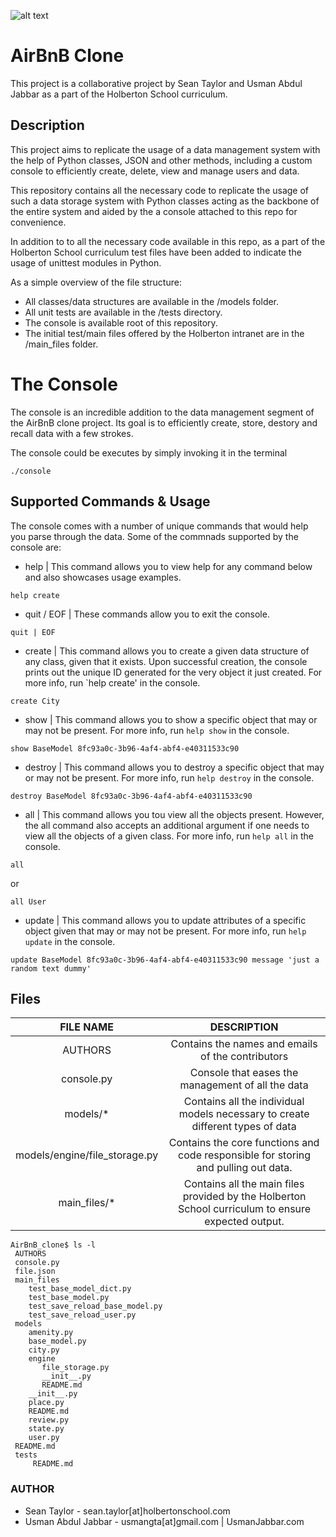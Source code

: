 ![alt text](https://www.geeksultd.com/wp-content/uploads/2020/06/image.png)
# AirBnB Clone
This project is a collaborative project by Sean Taylor and Usman Abdul Jabbar as a part of the Holberton School curriculum.

## Description
This project aims to replicate the usage of a data management system with the help of Python classes, JSON and other methods, including a custom console to efficiently create, delete, view and manage users and data.

This repository contains all the necessary code to replicate the usage of such a data storage system with Python classes acting as the backbone of the entire system and aided by the a console attached to this repo for convenience.

In addition to to all the necessary code available in this repo, as a part of the Holberton School curriculum test files have been added to indicate the usage of unittest modules in Python.

As a simple overview of the file structure:
- All classes/data structures are available in the /models folder.
- All unit tests are available in the /tests directory.
- The console is available root of this repository.
- The initial test/main files offered by the Holberton intranet are in the /main_files folder.

# The Console
The console is an incredible addition to the data management segment of the AirBnB clone project. Its goal is to efficiently create, store, destory and recall data with a few strokes.

The console could be executes by simply invoking it in the terminal
```
./console
```
## Supported Commands & Usage
The console comes with a number of unique commands that would help you parse through the data. Some of the commnads supported by the console are:
- help | This command allows you to view help for any command below and also showcases usage examples.
```
help create
```
- quit / EOF | These commands allow you to exit the console.
```
quit | EOF
```
- create | This command allows you to create a given data structure of any class, given that it exists. Upon successful creation, the console prints out the unique ID generated for the very object it just created. For more info, run `help create' in the console.
```
create City
```
- show | This command allows you to show a specific object that may or may not be present. For more info, run `help show` in the console.
```
show BaseModel 8fc93a0c-3b96-4af4-abf4-e40311533c90
```
- destroy | This command allows you to destroy a specific object that may or may not be present. For more info, run `help destroy` in the console.
```
destroy BaseModel 8fc93a0c-3b96-4af4-abf4-e40311533c90
```
- all | This command allows you tou view all the objects present. However, the all command also accepts an additional argument if one needs to view all the objects of a given class. For more info, run `help all` in the console.
```
all
```
or
```
all User
```
- update | This command allows you to update attributes of a specific object given that may or may not be present. For more info, run `help update` in the console.
```
update BaseModel 8fc93a0c-3b96-4af4-abf4-e40311533c90 message 'just a random text dummy'
```

## Files
|           FILE NAME           |                                             DESCRIPTION                                            |
|:-----------------------------:|:--------------------------------------------------------------------------------------------------:|
| AUTHORS                       | Contains the names and emails of the contributors                                                  |
| console.py                    | Console that eases the management of all the data                                                  |
| models/*                      | Contains all the individual models necessary to create different types of data                     |
| models/engine/file_storage.py | Contains the core functions and code responsible for storing and pulling out data.                 |
| main_files/*                  | Contains all the main files provided by the Holberton School curriculum to ensure expected output. |

```
AirBnB_clone$ ls -l
 AUTHORS
 console.py
 file.json
 main_files
    test_base_model_dict.py
    test_base_model.py
    test_save_reload_base_model.py
    test_save_reload_user.py
 models
    amenity.py
    base_model.py
    city.py
    engine
       file_storage.py
       __init__.py
       README.md
    __init__.py
    place.py
    README.md
    review.py
    state.py
    user.py
 README.md
 tests
     README.md
```

### AUTHOR
- Sean Taylor - sean.taylor[at]holbertonschool.com
- Usman Abdul Jabbar - usmangta[at]gmail.com | UsmanJabbar.com
